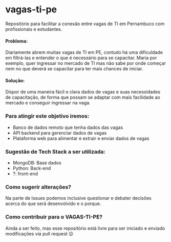 # vagas-ti-pe
Repositório para facilitar a conexão entre vagas de TI em Pernambuco com profissionais e estudantes.

#### Problema:
Diariamente abrem muitas vagas de TI em PE, contudo há uma dificuldade em filtrá-las e entender o que é necessário para se capacitar. 
Maria por exemplo, quer ingressar no mercado de TI mas não sabe por onde começar nem no que deverá se capacitar para ter mais chances de iniciar.

#### Solução:
Dispor de uma maneira fácil e clara dados de vagas e suas necessidades de capacitação, de forma que possam se adaptar com mais facilidade ao mercado e conseguir ingressar na vaga. 

### Para atingir este objetivo iremos:
- Banco de dados remoto que tenha dados das vagas
- API backend para gerenciar dados de vagas
- Plataforma web para alimentar e extrair e enviar dados de vagas

### Sugestão de Tech Stack a ser utilizada:
- MongoDB: Base dados
- Python: Back-end
- ?: front-end

### Como sugerir alterações?
Na parte de Issues podemos inclusive questionar e debater decisões acerca do que será desenvolvido e o porque.
  
### Como contribuir para o VAGAS-TI-PE?

Ainda a ser feito, mas esse repositório está livre para ser iniciado e enviado modificações via pull request :wink:
